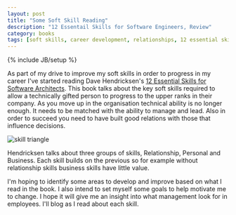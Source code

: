 ```yaml
---
layout: post
title: "Some Soft Skill Reading"
description: "12 Essentail Skills for Software Engineers, Review"
category: books 
tags: [soft skills, career development, relationships, 12 essential skills]
---
```

{% include JB/setup %}

As part of my drive to improve my soft skills in order to progress in my career I've started reading Dave Hendricksen's <a href="http://www.amazon.co.uk/12-Essential-Skills-Software-Architects/dp/0321717295" target="_blank">12 Essential Skills for Software Architects</a>. This book talks about the key soft skills required to allow a technically gifted person to progress to the upper ranks in their company. As you move up in the organisation technical ability is no longer enough. It needs to be matched with the ability to manage and lead. Also in order to succeed you need to have built good relations with those that influence decisions.

<img src="{{ ASSET_PATH }}dinky/images/skills_triangle.jpg" alt="skill triangle" align="center"/>

Hendricksen talks about three groups of skills, Relationship, Personal and Business. Each skill builds on the previous so for example without relationship skills business skills have little value.

I'm hoping to identify some areas to develop and improve based on what I read in the book. I also intend to set myself some goals to help motivate me to change. I hope it will give me an insight into what management look for in employees. I'll blog as I read about each skill.

